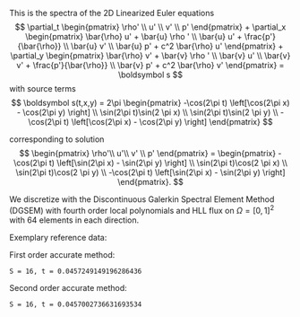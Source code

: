 This is the  spectra of the 2D Linearized Euler equations
$$ 	\partial_t
		\begin{pmatrix}
			\rho' \\ u' \\ v' \\ p'
		\end{pmatrix}
		+
		\partial_x
		\begin{pmatrix}
			\bar{\rho} u' + \bar{u} \rho ' \\ \bar{u} u' + \frac{p'}{\bar{\rho}} \\ \bar{u} v' \\ \bar{u} p' + c^2 \bar{\rho} u'
		\end{pmatrix}
		+
		\partial_y
		\begin{pmatrix}
			\bar{\rho} v' + \bar{v} \rho ' \\ \bar{v} u' \\ \bar{v} v' + \frac{p'}{\bar{\rho}} \\ \bar{v} p' + c^2 \bar{\rho} v'
		\end{pmatrix}
		=
		\boldsymbol s $$
with source terms 
$$ 	\boldsymbol s(t,x,y) = 2\pi \begin{pmatrix}
			-\cos(2\pi t) \left[\cos(2\pi x) - \cos(2\pi y) \right] \\ \sin(2\pi t)\sin(2 \pi x) \\ \sin(2\pi t)\sin(2 \pi y) \\ -\cos(2\pi t) \left[\cos(2\pi x) - \cos(2\pi y) \right]
		\end{pmatrix}	
$$

corresponding to solution
$$ \begin{pmatrix}
			\rho'\\ u'\\ v' \\ p'
		\end{pmatrix}
		= \begin{pmatrix}
			-\cos(2\pi t) \left[\sin(2\pi x) - \sin(2\pi y) \right] \\ \sin(2\pi t)\cos(2 \pi x) \\ \sin(2\pi t)\cos(2 \pi y) \\ -\cos(2\pi t) \left[\sin(2\pi x) - \sin(2\pi y) \right]
		\end{pmatrix}.
$$

We discretize with the Discontinuous Galerkin Spectral Element Method (DGSEM) with
fourth order local polynomials and HLL flux on $\Omega = [0,1]^2$ with 64 elements in each direction.

Exemplary reference data:

First order accurate method:

`S = 16, t = 0.0457249149196286436`

Second order accurate method:

`S = 16, t = 0.0457002736631693534`
